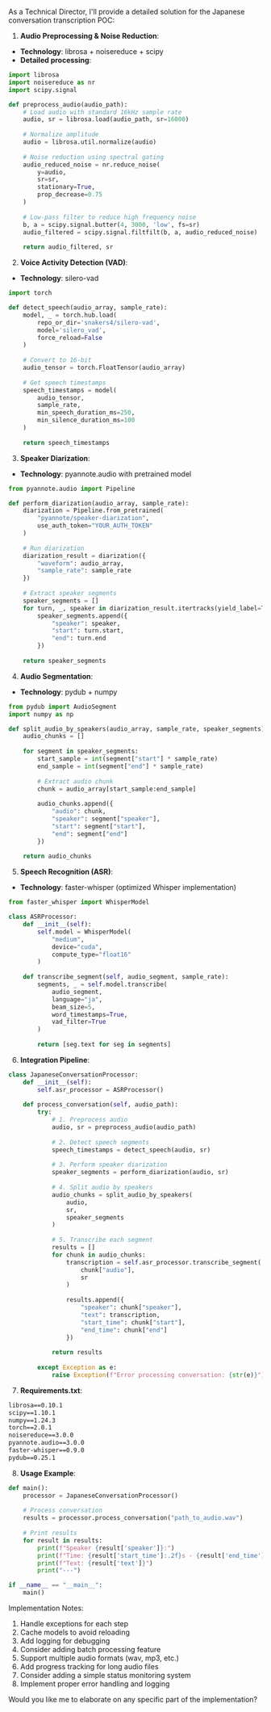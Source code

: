 As a Technical Director, I'll provide a detailed solution for the Japanese conversation transcription POC:

1. **Audio Preprocessing & Noise Reduction**:
- **Technology**: librosa + noisereduce + scipy
- **Detailed processing**:
```python
import librosa
import noisereduce as nr
import scipy.signal

def preprocess_audio(audio_path):
    # Load audio with standard 16kHz sample rate
    audio, sr = librosa.load(audio_path, sr=16000)
    
    # Normalize amplitude
    audio = librosa.util.normalize(audio)
    
    # Noise reduction using spectral gating
    audio_reduced_noise = nr.reduce_noise(
        y=audio, 
        sr=sr,
        stationary=True,
        prop_decrease=0.75
    )
    
    # Low-pass filter to reduce high frequency noise
    b, a = scipy.signal.butter(4, 3000, 'low', fs=sr)
    audio_filtered = scipy.signal.filtfilt(b, a, audio_reduced_noise)
    
    return audio_filtered, sr
```

2. **Voice Activity Detection (VAD)**:
- **Technology**: silero-vad
```python
import torch

def detect_speech(audio_array, sample_rate):
    model, _ = torch.hub.load(
        repo_or_dir='snakers4/silero-vad',
        model='silero_vad',
        force_reload=False
    )
    
    # Convert to 16-bit
    audio_tensor = torch.FloatTensor(audio_array)
    
    # Get speech timestamps
    speech_timestamps = model(
        audio_tensor, 
        sample_rate,
        min_speech_duration_ms=250,
        min_silence_duration_ms=100
    )
    
    return speech_timestamps
```

3. **Speaker Diarization**:
- **Technology**: pyannote.audio with pretrained model
```python
from pyannote.audio import Pipeline

def perform_diarization(audio_array, sample_rate):
    diarization = Pipeline.from_pretrained(
        "pyannote/speaker-diarization",
        use_auth_token="YOUR_AUTH_TOKEN"
    )
    
    # Run diarization
    diarization_result = diarization({
        "waveform": audio_array,
        "sample_rate": sample_rate
    })
    
    # Extract speaker segments
    speaker_segments = []
    for turn, _, speaker in diarization_result.itertracks(yield_label=True):
        speaker_segments.append({
            "speaker": speaker,
            "start": turn.start,
            "end": turn.end
        })
    
    return speaker_segments
```

4. **Audio Segmentation**:
- **Technology**: pydub + numpy
```python
from pydub import AudioSegment
import numpy as np

def split_audio_by_speakers(audio_array, sample_rate, speaker_segments):
    audio_chunks = []
    
    for segment in speaker_segments:
        start_sample = int(segment["start"] * sample_rate)
        end_sample = int(segment["end"] * sample_rate)
        
        # Extract audio chunk
        chunk = audio_array[start_sample:end_sample]
        
        audio_chunks.append({
            "audio": chunk,
            "speaker": segment["speaker"],
            "start": segment["start"],
            "end": segment["end"]
        })
    
    return audio_chunks
```

5. **Speech Recognition (ASR)**:
- **Technology**: faster-whisper (optimized Whisper implementation)
```python
from faster_whisper import WhisperModel

class ASRProcessor:
    def __init__(self):
        self.model = WhisperModel(
            "medium",
            device="cuda",
            compute_type="float16"
        )
    
    def transcribe_segment(self, audio_segment, sample_rate):
        segments, _ = self.model.transcribe(
            audio_segment,
            language="ja",
            beam_size=5,
            word_timestamps=True,
            vad_filter=True
        )
        
        return [seg.text for seg in segments]
```

6. **Integration Pipeline**:
```python
class JapaneseConversationProcessor:
    def __init__(self):
        self.asr_processor = ASRProcessor()
    
    def process_conversation(self, audio_path):
        try:
            # 1. Preprocess audio
            audio, sr = preprocess_audio(audio_path)
            
            # 2. Detect speech segments
            speech_timestamps = detect_speech(audio, sr)
            
            # 3. Perform speaker diarization
            speaker_segments = perform_diarization(audio, sr)
            
            # 4. Split audio by speakers
            audio_chunks = split_audio_by_speakers(
                audio, 
                sr, 
                speaker_segments
            )
            
            # 5. Transcribe each segment
            results = []
            for chunk in audio_chunks:
                transcription = self.asr_processor.transcribe_segment(
                    chunk["audio"],
                    sr
                )
                
                results.append({
                    "speaker": chunk["speaker"],
                    "text": transcription,
                    "start_time": chunk["start"],
                    "end_time": chunk["end"]
                })
            
            return results
            
        except Exception as e:
            raise Exception(f"Error processing conversation: {str(e)}")
```

7. **Requirements.txt**:
```txt
librosa==0.10.1
scipy==1.10.1
numpy==1.24.3
torch==2.0.1
noisereduce==3.0.0
pyannote.audio==3.0.0
faster-whisper==0.9.0
pydub==0.25.1
```

8. **Usage Example**:
```python
def main():
    processor = JapaneseConversationProcessor()
    
    # Process conversation
    results = processor.process_conversation("path_to_audio.wav")
    
    # Print results
    for result in results:
        print(f"Speaker {result['speaker']}:")
        print(f"Time: {result['start_time']:.2f}s - {result['end_time']:.2f}s")
        print(f"Text: {result['text']}")
        print("---")

if __name__ == "__main__":
    main()
```

Implementation Notes:
1. Handle exceptions for each step
2. Cache models to avoid reloading
3. Add logging for debugging
4. Consider adding batch processing feature
5. Support multiple audio formats (wav, mp3, etc.)
6. Add progress tracking for long audio files
7. Consider adding a simple status monitoring system
8. Implement proper error handling and logging

Would you like me to elaborate on any specific part of the implementation?